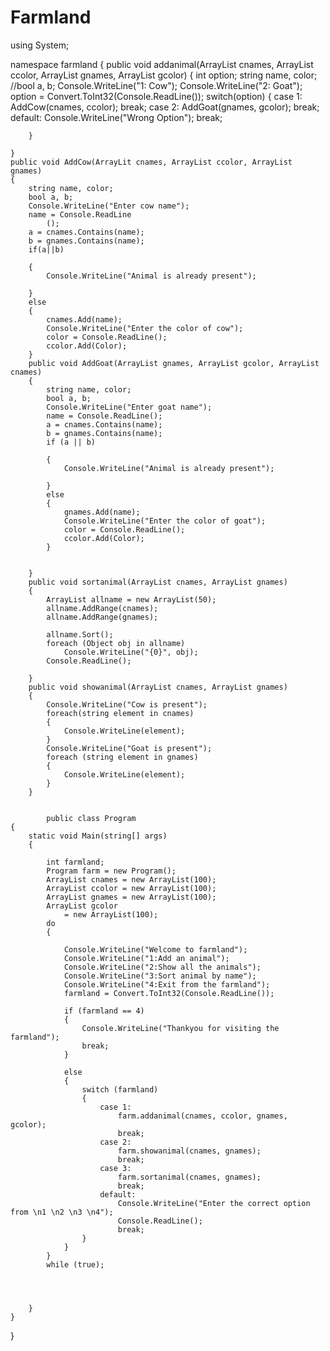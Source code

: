# Farmland
using System;

namespace farmland
{
    public void addanimal(ArrayList cnames, ArrayList ccolor, ArrayList gnames, ArrayList gcolor)
    {
        int option;
        string name, color;
        //bool a, b;
        Console.WriteLine("1: Cow");
        Console.WriteLine("2: Goat");
        option = Convert.ToInt32(Console.ReadLine()); 
        switch(option)
        {
            case 1: AddCow(cnames, ccolor);
                break;
            case 2:
                AddGoat(gnames, gcolor);
                break;
            default:
                Console.WriteLine("Wrong Option");
                break;

           
        }

    }
    public void AddCow(ArrayLit cnames, ArrayList ccolor, ArrayList gnames)
    {
        string name, color;
        bool a, b;
        Console.WriteLine("Enter cow name");
        name = Console.ReadLine
            ();
        a = cnames.Contains(name);
        b = gnames.Contains(name);
        if(a||b)

        {
            Console.WriteLine("Animal is already present");

        }
        else
        {
            cnames.Add(name);
            Console.WriteLine("Enter the color of cow");
            color = Console.ReadLine();
            ccolor.Add(Color);
        }
        public void AddGoat(ArrayList gnames, ArrayList gcolor, ArrayList cnames)
        {
            string name, color;
            bool a, b;
            Console.WriteLine("Enter goat name");
            name = Console.ReadLine();
            a = cnames.Contains(name);
            b = gnames.Contains(name);
            if (a || b)

            {
                Console.WriteLine("Animal is already present");

            }
            else
            {
                gnames.Add(name);
                Console.WriteLine("Enter the color of goat");
                color = Console.ReadLine();
                ccolor.Add(Color);
            }


        }
        public void sortanimal(ArrayList cnames, ArrayList gnames)
        {
            ArrayList allname = new ArrayList(50);
            allname.AddRange(cnames);
            allname.AddRange(gnames);

            allname.Sort();
            foreach (Object obj in allname)
                Console.WriteLine("{0}", obj);
            Console.ReadLine();

        }
        public void showanimal(ArrayList cnames, ArrayList gnames)
        {
            Console.WriteLine("Cow is present");
            foreach(string element in cnames)
            {
                Console.WriteLine(element);
            }
            Console.WriteLine("Goat is present");
            foreach (string element in gnames)
            {
                Console.WriteLine(element);
            }
        }

            
            public class Program
    {
        static void Main(string[] args)
        {

            int farmland;
            Program farm = new Program();
            ArrayList cnames = new ArrayList(100);
            ArrayList ccolor = new ArrayList(100);
            ArrayList gnames = new ArrayList(100);
            ArrayList gcolor
                = new ArrayList(100);
            do
            {

                Console.WriteLine("Welcome to farmland");
                Console.WriteLine("1:Add an animal");
                Console.WriteLine("2:Show all the animals");
                Console.WriteLine("3:Sort animal by name");
                Console.WriteLine("4:Exit from the farmland");
                farmland = Convert.ToInt32(Console.ReadLine());

                if (farmland == 4)
                {
                    Console.WriteLine("Thankyou for visiting the farmland");
                    break;
                }

                else
                {
                    switch (farmland)
                    {
                        case 1:
                            farm.addanimal(cnames, ccolor, gnames, gcolor);
                            break;
                        case 2:
                            farm.showanimal(cnames, gnames);
                            break;
                        case 3:
                            farm.sortanimal(cnames, gnames);
                            break;
                        default:
                            Console.WriteLine("Enter the correct option from \n1 \n2 \n3 \n4");
                            Console.ReadLine();
                            break;
                    }
                }
            }
            while (true);

        


        }
    }


}
